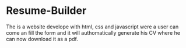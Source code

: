 # Resume-Builder
The is a website develope with html, css and javascript were a user can come an fill the form and it will authomatically generate his CV where he can now download it as a pdf.
